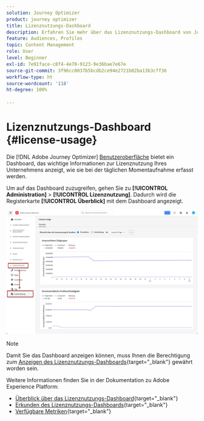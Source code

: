 ```yaml
---
solution: Journey Optimizer
product: journey optimizer
title: Lizenznutzungs-Dashboard
description: Erfahren Sie mehr über das Lizenznutzungs-Dashboard von Journey Optimizer
feature: Audiences, Profiles
topic: Content Management
role: User
level: Beginner
exl-id: 7e91face-c8f4-4e70-9123-9e36bae7e67e
source-git-commit: 3f96cc0037b5bcdb2ce94e2721b02ba13b3cff36
workflow-type: ht
source-wordcount: '118'
ht-degree: 100%

---
```


# Lizenznutzungs-Dashboard {#license-usage}

Die [!DNL Adobe Journey Optimizer] [Benutzeroberfläche](../start/user-interface.md) bietet ein Dashboard, das wichtige Informationen zur Lizenznutzung Ihres Unternehmens anzeigt, wie sie bei der täglichen Momentaufnahme erfasst werden.

Um auf das Dashboard zuzugreifen, gehen Sie zu **[!UICONTROL Administration]** > **[!UICONTROL Lizenznutzung]**. Dadurch wird die Registerkarte **[!UICONTROL Überblick]** mit dem Dashboard angezeigt.

![](assets/license-usage-dashboard.png)

>[!NOTE]
>
>Damit Sie das Dashboard anzeigen können, muss Ihnen die Berechtigung zum [Anzeigen des Lizenznutzungs-Dashboards](https://experienceleague.adobe.com/docs/experience-platform/dashboards/permissions.html?lang=de#available-permissions){target="_blank"} gewährt worden sein.

Weitere Informationen finden Sie in der Dokumentation zu Adobe Experience Platform:

* [Überblick über das Lizenznutzungs-Dashboard](https://experienceleague.adobe.com/docs/experience-platform/dashboards/guides/license-usage.html?lang=de){target="_blank"}
* [Erkunden des Lizenznutzungs-Dashboards](https://experienceleague.adobe.com/docs/experience-platform/dashboards/guides/license-usage.html?lang=de#exploring-the-license-usage-dashboard){target="_blank"}
* [Verfügbare Metriken](https://experienceleague.adobe.com/docs/experience-platform/dashboards/guides/license-usage.html?lang=de#available-metrics){target="_blank"}
